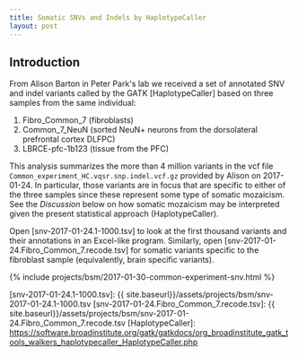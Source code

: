 ```yaml
---
title: Somatic SNVs and Indels by HaplotypeCaller
layout: post
---
```


## Introduction

From Alison Barton in Peter Park's lab we received a set of annotated SNV and indel variants called by the GATK [HaplotypeCaller] based on three samples from the same individual:

1. Fibro_Common_7 (fibroblasts)
1. Common_7_NeuN (sorted NeuN+ neurons from the dorsolateral prefrontal cortex DLFPC)
1. LBRCE-pfc-1b123 (tissue from the PFC)

This analysis summarizes the more than 4 million variants in the vcf file `Common_experiment_HC.vqsr.snp.indel.vcf.gz` provided by Alison on 2017-01-24.  In particular, those variants are in focus that are specific to either of the three samples since these represent some type of somatic mozaicism.  See the *Discussion* below on how somatic mozaicism may be interpreted given the present statistical approach (HaplotypeCaller).

Open [snv-2017-01-24.1-1000.tsv] to look at the first thousand variants and their annotations in an Excel-like program.  Similarly, open [snv-2017-01-24.Fibro_Common_7.recode.tsv] for somatic variants specific to the fibroblast sample (equivalently, brain specific variants).

{% include projects/bsm/2017-01-30-common-experiment-snv.html %}

[snv-2017-01-24.1-1000.tsv]: {{ site.baseurl}}/assets/projects/bsm/snv-2017-01-24.1-1000.tsv
[snv-2017-01-24.Fibro_Common_7.recode.tsv]: {{ site.baseurl}}/assets/projects/bsm/snv-2017-01-24.Fibro_Common_7.recode.tsv
[HaplotypeCaller]: https://software.broadinstitute.org/gatk/gatkdocs/org_broadinstitute_gatk_tools_walkers_haplotypecaller_HaplotypeCaller.php
